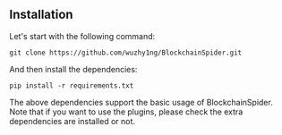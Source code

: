 ## Installation

Let's start with the following command:

```shell
git clone https://github.com/wuzhy1ng/BlockchainSpider.git
```

And then install the dependencies:

```shell
pip install -r requirements.txt
```

The above dependencies support the basic usage of BlockchainSpider.
Note that if you want to use the plugins, please check the extra dependencies are installed or not.